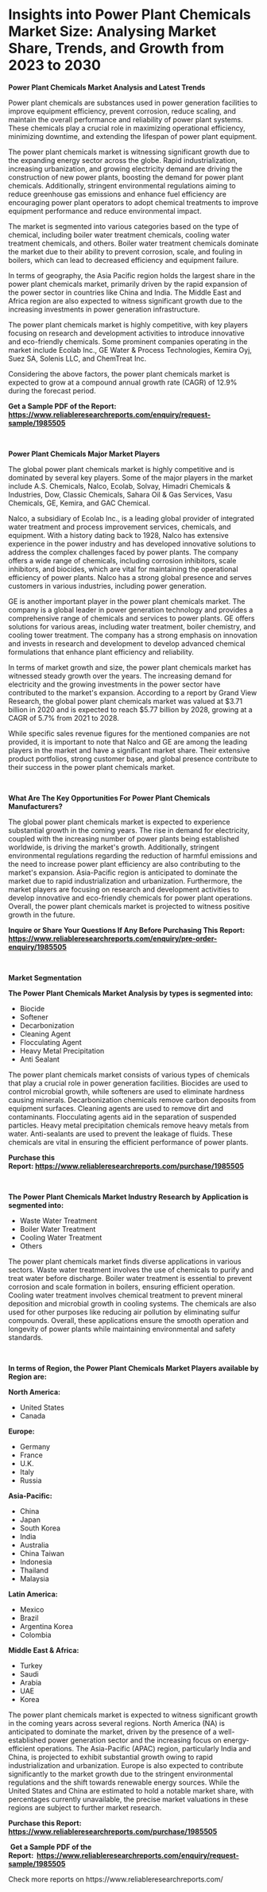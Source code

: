 <p><h1>Insights into Power Plant Chemicals Market Size: Analysing Market Share, Trends, and Growth from 2023 to 2030</h1></p><p><strong>Power Plant Chemicals Market Analysis and Latest Trends</strong></p>
<p><p>Power plant chemicals are substances used in power generation facilities to improve equipment efficiency, prevent corrosion, reduce scaling, and maintain the overall performance and reliability of power plant systems. These chemicals play a crucial role in maximizing operational efficiency, minimizing downtime, and extending the lifespan of power plant equipment.</p><p>The power plant chemicals market is witnessing significant growth due to the expanding energy sector across the globe. Rapid industrialization, increasing urbanization, and growing electricity demand are driving the construction of new power plants, boosting the demand for power plant chemicals. Additionally, stringent environmental regulations aiming to reduce greenhouse gas emissions and enhance fuel efficiency are encouraging power plant operators to adopt chemical treatments to improve equipment performance and reduce environmental impact.</p><p>The market is segmented into various categories based on the type of chemical, including boiler water treatment chemicals, cooling water treatment chemicals, and others. Boiler water treatment chemicals dominate the market due to their ability to prevent corrosion, scale, and fouling in boilers, which can lead to decreased efficiency and equipment failure.</p><p>In terms of geography, the Asia Pacific region holds the largest share in the power plant chemicals market, primarily driven by the rapid expansion of the power sector in countries like China and India. The Middle East and Africa region are also expected to witness significant growth due to the increasing investments in power generation infrastructure.</p><p>The power plant chemicals market is highly competitive, with key players focusing on research and development activities to introduce innovative and eco-friendly chemicals. Some prominent companies operating in the market include Ecolab Inc., GE Water & Process Technologies, Kemira Oyj, Suez SA, Solenis LLC, and ChemTreat Inc.</p><p>Considering the above factors, the power plant chemicals market is expected to grow at a compound annual growth rate (CAGR) of 12.9% during the forecast period.</p></p>
<p><strong>Get a Sample PDF of the Report:&nbsp; <a href="https://www.reliableresearchreports.com/enquiry/request-sample/1985505">https://www.reliableresearchreports.com/enquiry/request-sample/1985505</a></strong></p>
<p>&nbsp;</p>
<p><strong>Power Plant Chemicals Major Market Players</strong></p>
<p><p>The global power plant chemicals market is highly competitive and is dominated by several key players. Some of the major players in the market include A.S. Chemicals, Nalco, Ecolab, Solvay, Himadri Chemicals & Industries, Dow, Classic Chemicals, Sahara Oil & Gas Services, Vasu Chemicals, GE, Kemira, and GAC Chemical.</p><p>Nalco, a subsidiary of Ecolab Inc., is a leading global provider of integrated water treatment and process improvement services, chemicals, and equipment. With a history dating back to 1928, Nalco has extensive experience in the power industry and has developed innovative solutions to address the complex challenges faced by power plants. The company offers a wide range of chemicals, including corrosion inhibitors, scale inhibitors, and biocides, which are vital for maintaining the operational efficiency of power plants. Nalco has a strong global presence and serves customers in various industries, including power generation.</p><p>GE is another important player in the power plant chemicals market. The company is a global leader in power generation technology and provides a comprehensive range of chemicals and services to power plants. GE offers solutions for various areas, including water treatment, boiler chemistry, and cooling tower treatment. The company has a strong emphasis on innovation and invests in research and development to develop advanced chemical formulations that enhance plant efficiency and reliability.</p><p>In terms of market growth and size, the power plant chemicals market has witnessed steady growth over the years. The increasing demand for electricity and the growing investments in the power sector have contributed to the market's expansion. According to a report by Grand View Research, the global power plant chemicals market was valued at $3.71 billion in 2020 and is expected to reach $5.77 billion by 2028, growing at a CAGR of 5.7% from 2021 to 2028.</p><p>While specific sales revenue figures for the mentioned companies are not provided, it is important to note that Nalco and GE are among the leading players in the market and have a significant market share. Their extensive product portfolios, strong customer base, and global presence contribute to their success in the power plant chemicals market.</p></p>
<p>&nbsp;</p>
<p><strong>What Are The Key Opportunities For Power Plant Chemicals Manufacturers?</strong></p>
<p><p>The global power plant chemicals market is expected to experience substantial growth in the coming years. The rise in demand for electricity, coupled with the increasing number of power plants being established worldwide, is driving the market's growth. Additionally, stringent environmental regulations regarding the reduction of harmful emissions and the need to increase power plant efficiency are also contributing to the market's expansion. Asia-Pacific region is anticipated to dominate the market due to rapid industrialization and urbanization. Furthermore, the market players are focusing on research and development activities to develop innovative and eco-friendly chemicals for power plant operations. Overall, the power plant chemicals market is projected to witness positive growth in the future.</p></p>
<p><strong>Inquire or Share Your Questions If Any Before Purchasing This Report: <a href="https://www.reliableresearchreports.com/enquiry/pre-order-enquiry/1985505">https://www.reliableresearchreports.com/enquiry/pre-order-enquiry/1985505</a></strong></p>
<p>&nbsp;</p>
<p><strong>Market Segmentation</strong></p>
<p><strong>The Power Plant Chemicals Market Analysis by types is segmented into:</strong></p>
<p><ul><li>Biocide</li><li>Softener</li><li>Decarbonization</li><li>Cleaning Agent</li><li>Flocculating Agent</li><li>Heavy Metal Precipitation</li><li>Anti Sealant</li></ul></p>
<p><p>The power plant chemicals market consists of various types of chemicals that play a crucial role in power generation facilities. Biocides are used to control microbial growth, while softeners are used to eliminate hardness causing minerals. Decarbonization chemicals remove carbon deposits from equipment surfaces. Cleaning agents are used to remove dirt and contaminants. Flocculating agents aid in the separation of suspended particles. Heavy metal precipitation chemicals remove heavy metals from water. Anti-sealants are used to prevent the leakage of fluids. These chemicals are vital in ensuring the efficient performance of power plants.</p></p>
<p><strong>Purchase this Report:&nbsp;<a href="https://www.reliableresearchreports.com/purchase/1985505">https://www.reliableresearchreports.com/purchase/1985505</a></strong></p>
<p>&nbsp;</p>
<p><strong>The Power Plant Chemicals Market Industry Research by Application is segmented into:</strong></p>
<p><ul><li>Waste Water Treatment</li><li>Boiler Water Treatment</li><li>Cooling Water Treatment</li><li>Others</li></ul></p>
<p><p>The power plant chemicals market finds diverse applications in various sectors. Waste water treatment involves the use of chemicals to purify and treat water before discharge. Boiler water treatment is essential to prevent corrosion and scale formation in boilers, ensuring efficient operation. Cooling water treatment involves chemical treatment to prevent mineral deposition and microbial growth in cooling systems. The chemicals are also used for other purposes like reducing air pollution by eliminating sulfur compounds. Overall, these applications ensure the smooth operation and longevity of power plants while maintaining environmental and safety standards.</p></p>
<p>&nbsp;</p>
<p><strong>In terms of Region, the Power Plant Chemicals Market Players available by Region are:</strong></p>
<p>
    <p> <strong> North America: </strong>
        <ul>
            <li>United States</li>
            <li>Canada</li>
        </ul>
        </p> 
    <p> <strong> Europe: </strong>
        <ul>
            <li>Germany</li>
            <li>France</li>
            <li>U.K.</li>
            <li>Italy</li>
            <li>Russia</li>
        </ul>
        </p> 
    <p> <strong> Asia-Pacific: </strong>
        <ul>
            <li>China</li>
            <li>Japan</li>
            <li>South Korea</li>
            <li>India</li>
            <li>Australia</li>
            <li>China Taiwan</li>
            <li>Indonesia</li>
            <li>Thailand</li>
            <li>Malaysia</li>
        </ul>
        </p> 
    <p> <strong> Latin America: </strong>
        <ul>
            <li>Mexico</li>
            <li>Brazil</li>
            <li>Argentina Korea</li>
            <li>Colombia</li>
        </ul>
        </p> 
    <p> <strong> Middle East & Africa: </strong>
        <ul>
            <li>Turkey</li>
            <li>Saudi</li>
            <li>Arabia</li>
            <li>UAE</li>
            <li>Korea</li>
        </ul>
    </p>
    </p>
<p><p>The power plant chemicals market is expected to witness significant growth in the coming years across several regions. North America (NA) is anticipated to dominate the market, driven by the presence of a well-established power generation sector and the increasing focus on energy-efficient operations. The Asia-Pacific (APAC) region, particularly India and China, is projected to exhibit substantial growth owing to rapid industrialization and urbanization. Europe is also expected to contribute significantly to the market growth due to the stringent environmental regulations and the shift towards renewable energy sources. While the United States and China are estimated to hold a notable market share, with percentages currently unavailable, the precise market valuations in these regions are subject to further market research.</p></p>
<p><strong>Purchase this Report: <a href="https://www.reliableresearchreports.com/purchase/1985505">https://www.reliableresearchreports.com/purchase/1985505</a></strong></p>
<p>&nbsp;<strong>Get a Sample PDF of the Report:&nbsp;&nbsp;<a href="https://www.reliableresearchreports.com/enquiry/request-sample/1985505">https://www.reliableresearchreports.com/enquiry/request-sample/1985505</a></strong></p>
<p><strong></strong></p>
<p>Check more reports on https://www.reliableresearchreports.com/</p>